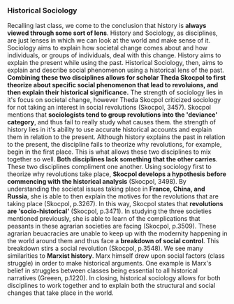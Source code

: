 ### Historical Sociology
   Recalling last class, we come to the conclusion that history is **always viewed through some sort of lens**. History and Sociology, as disciplines, are just lenses in which we can look at the world and make sense of it. Sociology aims to explain how societal change comes about and how individuals, or groups of individuals, deal with this change. History aims to explain the present while using the past. Historical Sociology, then, aims to explain and describe social phenomenon using a historical lens of the past. **Combining these two disciplines allows for scholar Theda Skocpol to first theorize about specific social phenomenon that lead to revoluions, and then explain their historical significance.**
   The strength of sociology lies in it's focus on societal change, however Theda Skocpol criticized sociology for not taking an interest in social revolutions (Skocpol, 3457). Skocpol mentions that **sociologists tend to group revolutions into the 'deviance' category**, and thus fail to really study what causes them. the strength of history lies in it's ability to use accurate historical accounts and explain them in relation to the present. Although history explains the past in relation to the present, the discipline fails to theorize why revolutions, for example, begin in the first place. This is what allows these two disciplines to mix together so well. **Both disciplines lack something that the other carries**. These two disciplines compliment one another.
   Using sociology first to theorize why revolutions take place, **Skocpol develops a hypothesis before commencing with the historical analysis** (Skocpol, 3498). By understanding the societal issues taking place in **France, China, and Russia**, she is able to then explain the motives for the revolutions that are taking place (Skocpol, p.3267). In this way, Skocpol states that **revolutions are 'socio-historical'** (Skocpol, p.3471). In studying the three societies mentioned previously, she is able to learn of the complications that peasants in these agrarian societies are facing (Skocpol, p.3509). These agrarian beuacracies are unable to keep up with the modernity happening in the world around them and thus face a **breakdown of social control**. This breakdown stirs a social revolution (Skocpol, p.3548). We see many similarities to **Marxist history**. Marx himself drew upon social factors (class struggle) in order to make historical arguments. One example is Marx's belief in struggles between classes being essential to all historical narratives (Greeen, p.1220). In closing, historical sociology allows for both disciplines to work together and to explain both the structural and social changes that take place in the world. 
